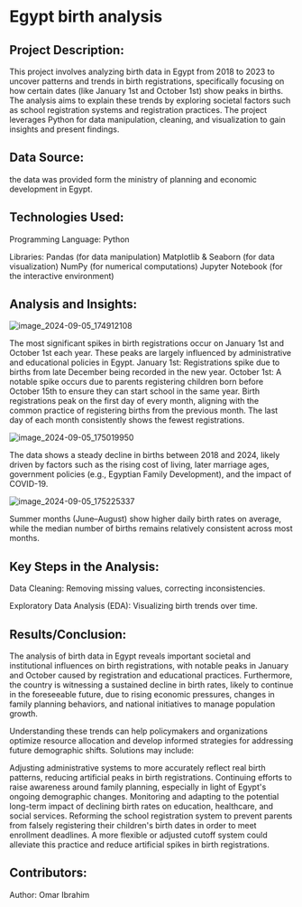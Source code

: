 # Egypt birth analysis

## Project Description:
This project involves analyzing birth data in Egypt from 2018 to 2023 to uncover patterns and trends in birth registrations, specifically focusing on how certain dates (like January 1st and October 1st) show peaks in births. The analysis aims to explain these trends by exploring societal factors such as school registration systems and registration practices.
The project leverages Python for data manipulation, cleaning, and visualization to gain insights and present findings.

## Data Source:
the data was provided form the ministry of planning and economic development in Egypt.

## Technologies Used:
   
Programming Language: Python


Libraries:
Pandas (for data manipulation)
Matplotlib & Seaborn (for data visualization)
NumPy (for numerical computations)
Jupyter Notebook (for the interactive environment)

## Analysis and Insights:
   
![image_2024-09-05_174912108](https://github.com/user-attachments/assets/09c5e301-95d0-42f1-ab9c-b42424f03d42)


The most significant spikes in birth registrations occur on January 1st and October 1st each year. These peaks are largely influenced by administrative and educational policies in Egypt.
January 1st: Registrations spike due to births from late December being recorded in the new year.
October 1st: A notable spike occurs due to parents registering children born before October 15th to ensure they can start school in the same year.
Birth registrations peak on the first day of every month, aligning with the common practice of registering births from the previous month. The last day of each month consistently shows the fewest registrations.

![image_2024-09-05_175019950](https://github.com/user-attachments/assets/6051fa49-242b-4180-8b3b-4e653ded7325)

The data shows a steady decline in births between 2018 and 2024, likely driven by factors such as the rising cost of living, later marriage ages, government policies (e.g., Egyptian Family Development), and the impact of COVID-19.

![image_2024-09-05_175225337](https://github.com/user-attachments/assets/b3305c31-13ee-4f3f-9205-40f73c41b8e2)


Summer months (June–August) show higher daily birth rates on average, while the median number of births remains relatively consistent across most months.

## Key Steps in the Analysis:
   
Data Cleaning: Removing missing values, correcting inconsistencies.

Exploratory Data Analysis (EDA): Visualizing birth trends over time.

## Results/Conclusion:
   
The analysis of birth data in Egypt reveals important societal and institutional influences on birth registrations, with notable peaks in January and October caused by registration and educational practices. Furthermore, the country is witnessing a sustained decline in birth rates, likely to continue in the foreseeable future, due to rising economic pressures, changes in family planning behaviors, and national initiatives to manage population growth.

Understanding these trends can help policymakers and organizations optimize resource allocation and develop informed strategies for addressing future demographic shifts. Solutions may include:

Adjusting administrative systems to more accurately reflect real birth patterns, reducing artificial peaks in birth registrations.
Continuing efforts to raise awareness around family planning, especially in light of Egypt's ongoing demographic changes.
Monitoring and adapting to the potential long-term impact of declining birth rates on education, healthcare, and social services.
Reforming the school registration system to prevent parents from falsely registering their children's birth dates in order to meet enrollment deadlines. A more flexible or adjusted cutoff system could alleviate this practice and reduce artificial spikes in birth registrations.

## Contributors:
   
Author: Omar Ibrahim



